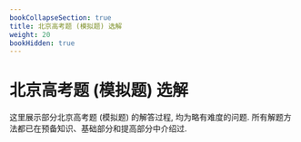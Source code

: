 ```yaml
---
bookCollapseSection: true
title: 北京高考题 (模拟题) 选解
weight: 20
bookHidden: true
---
```


# 北京高考题 (模拟题) 选解

这里展示部分北京高考题 (模拟题) 的解答过程, 均为略有难度的问题. 所有解题方法都已在预备知识、基础部分和提高部分中介绍过.




